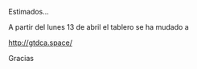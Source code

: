 Estimados...

A partir del lunes 13 de abril el tablero se ha mudado a 

http://gtdca.space/

Gracias
